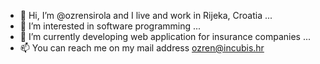 - 👋 Hi, I’m @ozrensirola and I live and work in Rijeka, Croatia ...
- 👀 I’m interested in software programming ...
- 🌱 I’m currently developing web application for insurance companies ...
- 📫 You can reach me on my mail address ozren@incubis.hr

<!---
ozrensirola/ozrensirola is a ✨ special ✨ repository because its `README.md` (this file) appears on your GitHub profile.
You can click the Preview link to take a look at your changes.
--->
